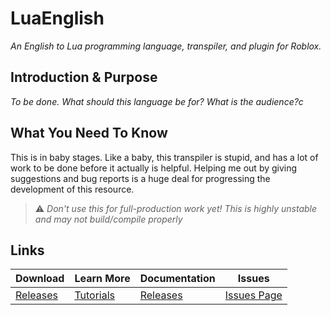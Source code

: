 [comment]: <> (Cheatsheet: https://github.com/adam-p/markdown-here/wiki/Markdown-Cheatsheet)

# LuaEnglish
*An English to Lua programming language, transpiler, and plugin for Roblox.*

## Introduction & Purpose
*To be done. What should this language be for? What is the audience?c*

## What You Need To Know
This is in baby stages. Like a baby, this transpiler is stupid, and has a lot of work to be done before it actually is helpful. Helping me out by giving suggestions and bug reports is a huge deal for progressing the development of this resource.

> ⚠️ *Don't use this for full-production work yet! This is highly unstable and may not build/compile properly*

## Links

|   Download    |    Learn More  |   Documentation                       |   Issues      |
|---------------|----------------|---------------------------------------|---------------|
|   [Releases]()|   [Tutorials]()|   [Releases](LuaEnglish/documentation)|[Issues Page]()|